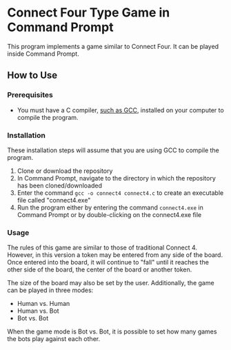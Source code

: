 # Connect Four Type Game in Command Prompt
This program implements a game similar to Connect Four. It can be played inside Command Prompt.

## How to Use
### Prerequisites
- You must have a C compiler, [such as GCC](https://gcc.gnu.org/), installed on your computer to compile the program.

### Installation
These installation steps will assume that you are using GCC to compile the program.

1. Clone or download the repository
2. In Command Prompt, navigate to the directory in which the repository has been cloned/downloaded
3. Enter the command `gcc -o connect4 connect4.c` to create an executable file called "connect4.exe"
4. Run the program either by entering the command `connect4.exe` in Command Prompt or by double-clicking on the connect4.exe file

### Usage
The rules of this game are similar to those of traditional Connect 4. However, in this version a token may be entered from any side of 
the board. Once entered into the board, it will continue to "fall" until it reaches the other side of the board, the center of the board 
or another token.

The size of the board may also be set by the user. Additionally, the game can be played in three modes: 
- Human vs. Human
- Human vs. Bot
- Bot vs. Bot 

When the game mode is Bot vs. Bot, it is possible to set how many games the bots play against each other.
